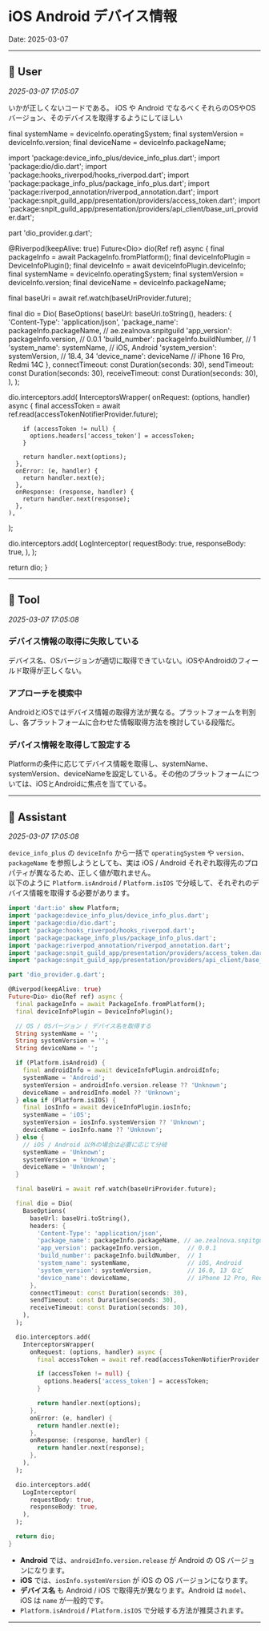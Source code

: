 # iOS Android デバイス情報

Date: 2025-03-07

---

## 👤 User
*2025-03-07 17:05:07*

いかが正しくないコードである。
iOS や Android でなるべくそれらのOSやOSバージョン、そのデバイスを取得するようにしてほしい

 final systemName = deviceInfo.operatingSystem;
  final systemVersion = deviceInfo.version;
  final deviceName = deviceInfo.packageName;


import 'package:device_info_plus/device_info_plus.dart';
import 'package:dio/dio.dart';
import 'package:hooks_riverpod/hooks_riverpod.dart';
import 'package:package_info_plus/package_info_plus.dart';
import 'package:riverpod_annotation/riverpod_annotation.dart';
import 'package:snpit_guild_app/presentation/providers/access_token.dart';
import 'package:snpit_guild_app/presentation/providers/api_client/base_uri_provider.dart';

part 'dio_provider.g.dart';

@Riverpod(keepAlive: true)
Future&lt;Dio&gt; dio(Ref ref) async {
  final packageInfo = await PackageInfo.fromPlatform();
  final deviceInfoPlugin = DeviceInfoPlugin();
  final deviceInfo = await deviceInfoPlugin.deviceInfo;
  final systemName = deviceInfo.operatingSystem;
  final systemVersion = deviceInfo.version;
  final deviceName = deviceInfo.packageName;

  final baseUri = await ref.watch(baseUriProvider.future);

  final dio = Dio(
    BaseOptions(
      baseUrl: baseUri.toString(),
      headers: {
        'Content-Type': 'application/json',
        'package_name': packageInfo.packageName, // ae.zealnova.snpitguild
        'app_version': packageInfo.version, // 0.0.1
        'build_number': packageInfo.buildNumber, // 1
        'system_name': systemName, // iOS, Android
        'system_version': systemVersion, // 18.4, 34
        'device_name': deviceName // iPhone 16 Pro, Redmi 14C
      },
      connectTimeout: const Duration(seconds: 30),
      sendTimeout: const Duration(seconds: 30),
      receiveTimeout: const Duration(seconds: 30),
    ),
  );

  dio.interceptors.add(
    InterceptorsWrapper(
      onRequest: (options, handler) async {
        final accessToken = await ref.read(accessTokenNotifierProvider.future);

        if (accessToken != null) {
          options.headers['access_token'] = accessToken;
        }

        return handler.next(options);
      },
      onError: (e, handler) {
        return handler.next(e);
      },
      onResponse: (response, handler) {
        return handler.next(response);
      },
    ),
  );

  dio.interceptors.add(
    LogInterceptor(
      requestBody: true,
      responseBody: true,
    ),
  );

  return dio;
}

---

## 🔧 Tool
*2025-03-07 17:05:08*

### デバイス情報の取得に失敗している

デバイス名、OSバージョンが適切に取得できていない。iOSやAndroidのフィールド取得が正しくない。

### アプローチを模索中

AndroidとiOSではデバイス情報の取得方法が異なる。プラットフォームを判別し、各プラットフォームに合わせた情報取得方法を検討している段階だ。

### デバイス情報を取得して設定する

Platformの条件に応じてデバイス情報を取得し、systemName、systemVersion、deviceNameを設定している。その他のプラットフォームについては、iOSとAndroidに焦点を当てている。

---

## 🤖 Assistant
*2025-03-07 17:05:08*

`device_info_plus` の `deviceInfo` から一括で `operatingSystem` や `version`、`packageName` を参照しようとしても、実は iOS / Android それぞれ取得先のプロパティが異なるため、正しく値が取れません。  
以下のように `Platform.isAndroid` / `Platform.isIOS` で分岐して、それぞれのデバイス情報を取得する必要があります。

```dart
import 'dart:io' show Platform;
import 'package:device_info_plus/device_info_plus.dart';
import 'package:dio/dio.dart';
import 'package:hooks_riverpod/hooks_riverpod.dart';
import 'package:package_info_plus/package_info_plus.dart';
import 'package:riverpod_annotation/riverpod_annotation.dart';
import 'package:snpit_guild_app/presentation/providers/access_token.dart';
import 'package:snpit_guild_app/presentation/providers/api_client/base_uri_provider.dart';

part 'dio_provider.g.dart';

@Riverpod(keepAlive: true)
Future<Dio> dio(Ref ref) async {
  final packageInfo = await PackageInfo.fromPlatform();
  final deviceInfoPlugin = DeviceInfoPlugin();

  // OS / OSバージョン / デバイス名を取得する
  String systemName = '';
  String systemVersion = '';
  String deviceName = '';

  if (Platform.isAndroid) {
    final androidInfo = await deviceInfoPlugin.androidInfo;
    systemName = 'Android';
    systemVersion = androidInfo.version.release ?? 'Unknown';
    deviceName = androidInfo.model ?? 'Unknown';
  } else if (Platform.isIOS) {
    final iosInfo = await deviceInfoPlugin.iosInfo;
    systemName = 'iOS';
    systemVersion = iosInfo.systemVersion ?? 'Unknown';
    deviceName = iosInfo.name ?? 'Unknown';
  } else {
    // iOS / Android 以外の場合は必要に応じて分岐
    systemName = 'Unknown';
    systemVersion = 'Unknown';
    deviceName = 'Unknown';
  }

  final baseUri = await ref.watch(baseUriProvider.future);

  final dio = Dio(
    BaseOptions(
      baseUrl: baseUri.toString(),
      headers: {
        'Content-Type': 'application/json',
        'package_name': packageInfo.packageName, // ae.zealnova.snpitguild
        'app_version': packageInfo.version,       // 0.0.1
        'build_number': packageInfo.buildNumber,  // 1
        'system_name': systemName,                // iOS, Android
        'system_version': systemVersion,          // 16.0, 13 など
        'device_name': deviceName,                // iPhone 12 Pro, Redmi 14C など
      },
      connectTimeout: const Duration(seconds: 30),
      sendTimeout: const Duration(seconds: 30),
      receiveTimeout: const Duration(seconds: 30),
    ),
  );

  dio.interceptors.add(
    InterceptorsWrapper(
      onRequest: (options, handler) async {
        final accessToken = await ref.read(accessTokenNotifierProvider.future);

        if (accessToken != null) {
          options.headers['access_token'] = accessToken;
        }

        return handler.next(options);
      },
      onError: (e, handler) {
        return handler.next(e);
      },
      onResponse: (response, handler) {
        return handler.next(response);
      },
    ),
  );

  dio.interceptors.add(
    LogInterceptor(
      requestBody: true,
      responseBody: true,
    ),
  );

  return dio;
}
```

- **Android** では、`androidInfo.version.release` が Android の OS バージョンになります。  
- **iOS** では、`iosInfo.systemVersion` が iOS の OS バージョンになります。  
- **デバイス名** も Android / iOS で取得先が異なります。Android は `model`、iOS は `name` が一般的です。  
- `Platform.isAndroid` / `Platform.isIOS` で分岐する方法が推奨されます。

---
